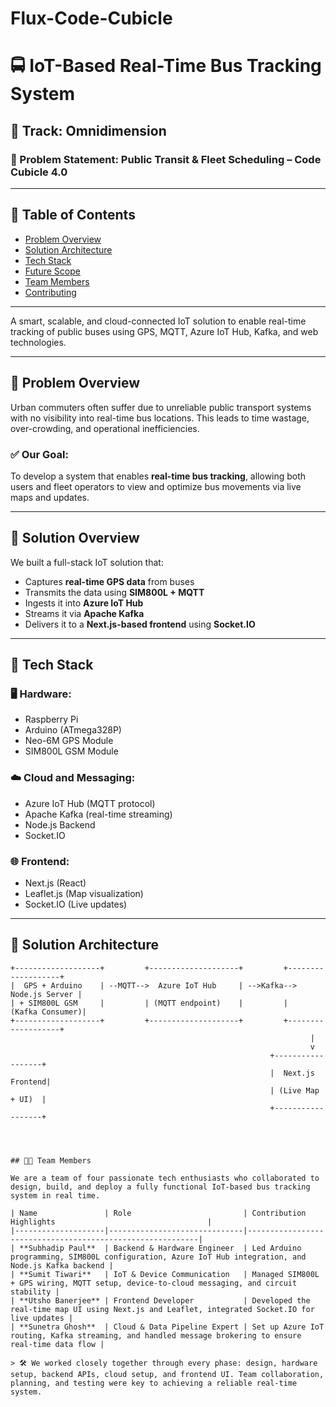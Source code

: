 # Flux-Code-Cubicle
# 🚍 IoT-Based Real-Time Bus Tracking System

## 🔷 Track: Omnidimension  
### 📌 Problem Statement: Public Transit & Fleet Scheduling – Code Cubicle 4.0
---

## 📌 Table of Contents
- [Problem Overview](#problem-overview)
- [Solution Architecture](#solution-architecture)
- [Tech Stack](#tech-stack)
- [Future Scope](#future-scope)
- [Team Members](#team-members)
- [Contributing](#contributing)

---

A smart, scalable, and cloud-connected IoT solution to enable real-time tracking of public buses using GPS, MQTT, Azure IoT Hub, Kafka, and web technologies.

---

## 🧠 Problem Overview

Urban commuters often suffer due to unreliable public transport systems with no visibility into real-time bus locations. This leads to time wastage, over-crowding, and operational inefficiencies.

### ✅ Our Goal:
To develop a system that enables **real-time bus tracking**, allowing both users and fleet operators to view and optimize bus movements via live maps and updates.

---

## 🚀 Solution Overview

We built a full-stack IoT solution that:
- Captures **real-time GPS data** from buses
- Transmits the data using **SIM800L + MQTT**
- Ingests it into **Azure IoT Hub**
- Streams it via **Apache Kafka**
- Delivers it to a **Next.js-based frontend** using **Socket.IO**

---

## 🔧 Tech Stack

### 🖥️ Hardware:
- Raspberry Pi
- Arduino (ATmega328P)
- Neo-6M GPS Module
- SIM800L GSM Module

### ☁️ Cloud and Messaging:
- Azure IoT Hub (MQTT protocol)
- Apache Kafka (real-time streaming)
- Node.js Backend
- Socket.IO

### 🌐 Frontend:
- Next.js (React)
- Leaflet.js (Map visualization)
- Socket.IO (Live updates)

---

## 🚀 Solution Architecture

```plaintext
+-------------------+         +--------------------+         +-------------------+
|  GPS + Arduino    | --MQTT-->  Azure IoT Hub     | -->Kafka--> Node.js Server |
| + SIM800L GSM     |         | (MQTT endpoint)    |         |   (Kafka Consumer)|
+-------------------+         +--------------------+         +-------------------+
                                                                   |
                                                                   v
                                                          +------------------+
                                                          |  Next.js Frontend|
                                                          | (Live Map + UI)  |
                                                          +------------------+




## 👨‍💻 Team Members

We are a team of four passionate tech enthusiasts who collaborated to design, build, and deploy a fully functional IoT-based bus tracking system in real time.

| Name               | Role                         | Contribution Highlights                                  |
|--------------------|------------------------------|-----------------------------------------------------------|
| **Subhadip Paul**  | Backend & Hardware Engineer  | Led Arduino programming, SIM800L configuration, Azure IoT Hub integration, and Node.js Kafka backend |
| **Sumit Tiwari**   | IoT & Device Communication   | Managed SIM800L + GPS wiring, MQTT setup, device-to-cloud messaging, and circuit stability |
| **Utsho Banerjee** | Frontend Developer           | Developed the real-time map UI using Next.js and Leaflet, integrated Socket.IO for live updates |
| **Sunetra Ghosh**  | Cloud & Data Pipeline Expert | Set up Azure IoT routing, Kafka streaming, and handled message brokering to ensure real-time data flow |

> 🛠️ We worked closely together through every phase: design, hardware setup, backend APIs, cloud setup, and frontend UI. Team collaboration, planning, and testing were key to achieving a reliable real-time system.
